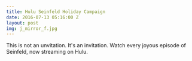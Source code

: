 ```yaml
---
title: Hulu Seinfeld Holiday Campaign
date: 2016-07-13 05:16:00 Z
layout: post
img: j_mirror_f.jpg
---
```


This is not an unvitation. It's an invitation. Watch every joyous episode of Seinfeld, now streaming on Hulu.
